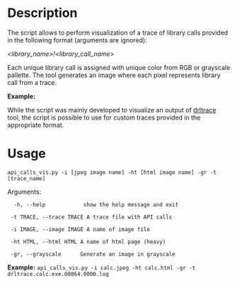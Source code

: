 # Description

The script allows to perform visualization of a trace of library calls provided in the following format 
(arguments are ignored):

*<library_name>!<library_call_name>*

Each unique library call is assigned with unique color from RGB or grayscale pallette. The tool generates an 
image where each pixel represents library call from a trace.

**Example:**

While the script was mainly developed to visualize an output of [drltrace](https://github.com/DynamoRIO/drmemory/tree/master/drltrace) tool, the script is possible to use for custom traces provided in the appropriate format.

# Usage
```api_calls_vis.py -i [jpeg image name] -ht [html image name] -gr -t [trace_name]```

Arguments:

```  -h, --help            show the help message and exit```

```  -t TRACE, --trace TRACE A trace file with API calls ```

```  -i IMAGE, --image IMAGE A name of image file ```

```  -ht HTML, --html HTML A name of html page (heavy) ```

```  -gr, --grayscale      Generate an image in grayscale ```

**Example:** ```api_calls_vis.py -i calc.jpeg -ht calc.html -gr -t drltrace.calc.exe.00864.0000.log```
